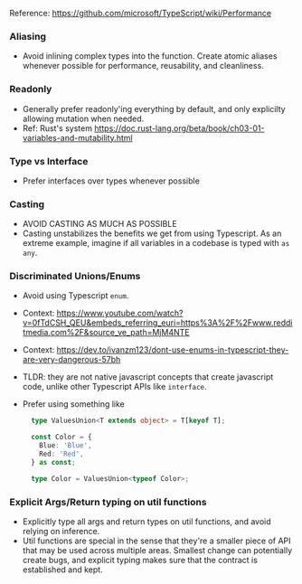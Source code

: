 Reference: https://github.com/microsoft/TypeScript/wiki/Performance

### Aliasing
- Avoid inlining complex types into the function. Create atomic aliases whenever possible for performance, reusability, and cleanliness.

### Readonly
- Generally prefer readonly'ing everything by default, and only explicilty allowing mutation when needed.
- Ref: Rust's system https://doc.rust-lang.org/beta/book/ch03-01-variables-and-mutability.html

### Type vs Interface
- Prefer interfaces over types whenever possible

### Casting
- AVOID CASTING AS MUCH AS POSSIBLE
- Casting unstabilizes the benefits we get from using Typescript. As an extreme example, imagine if all variables in a codebase is typed with `as any`.

### Discriminated Unions/Enums
- Avoid using Typescript `enum`.
- Context: https://www.youtube.com/watch?v=0fTdCSH_QEU&embeds_referring_euri=https%3A%2F%2Fwww.redditmedia.com%2F&source_ve_path=MjM4NTE
- Context: https://dev.to/ivanzm123/dont-use-enums-in-typescript-they-are-very-dangerous-57bh
- TLDR: they are not native javascript concepts that create javascript code, unlike other Typescript APIs like `interface`.
- Prefer using something like

  ```ts
    type ValuesUnion<T extends object> = T[keyof T];

    const Color = {
      Blue: 'Blue',
      Red: 'Red',
    } as const;

    type Color = ValuesUnion<typeof Color>;
  ```

### Explicit Args/Return typing on util functions
- Explicitly type all args and return types on util functions, and avoid relying on inference.
- Util functions are special in the sense that they're a smaller piece of API that may be used across multiple areas. Smallest change can potentially create bugs, and explicit typing makes sure that the contract is established and kept.
